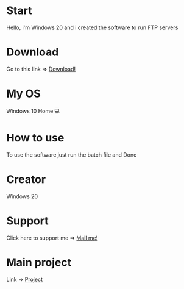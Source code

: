 # Start
Hello, i'm Windows 20 and i created the software to run FTP servers

# Download
Go to this link => <a href="https://github.com/win20-official/FTP-Runner/releases">Download!</a>

# My OS
Windows 10 Home 💻

# How to use
To use the software just run the batch file and Done

# Creator
Windows 20

# Support
Click here to support me => <a href="mailto:test.konto.6321@gmail.com">Mail me!</a>

# Main project
Link => <a href="https://github.com/win20-official/FTP-Runner">Project</a>


